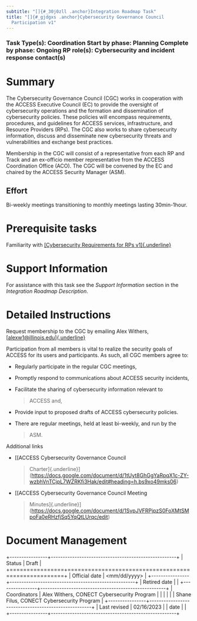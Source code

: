 ```yaml
---
subtitle: "[]{#_30j0zll .anchor}Integration Roadmap Task"
title: "[]{#_gjdgxs .anchor}Cybersecurity Governance Council
  Participation v1"
---
```


### Task Type(s): Coordination Start by phase: Planning Complete by phase: Ongoing RP role(s): Cybersecurity and incident response contact(s)

# Summary

The Cybersecurity Governance Council (CGC) works in cooperation with the
ACCESS Executive Council (EC) to provide the oversight of cybersecurity
operations and the formation and dissemination of cybersecurity
policies. These policies will encompass requirements, procedures, and
guidelines for ACCESS services, infrastructure, and Resource Providers
(RPs). The CGC also works to share cybersecurity information, discuss
and disseminate new cybersecurity threats and vulnerabilities and
exchange best practices.

Membership in the CGC will consist of a representative from each RP and
Track and an ex-officio member representative from the ACCESS
Coordination Office (ACO). The CGC will be convened by the EC and
chaired by the ACCESS Security Manager (ASM).

## Effort

Bi-weekly meetings transitioning to monthly meetings lasting
30min-1hour.

# Prerequisite tasks

Familiarity with [[Cybersecurity Requirements for RPs
v1]{.underline}](https://docs.google.com/document/d/1LrfJcgixn-sDuIxZOk47ddoZpCYgwabhWAZYoKOB2TI/edit#)

# Support Information

For assistance with this task see the *Support Information* section in
the *Integration Roadmap Description*.

# Detailed Instructions

Request membership to the CGC by emailing Alex Withers,
[[alexw1@illinois.edu]{.underline}](mailto:alexw1@illinois.edu)

Participation from all members is vital to realize the security goals of
ACCESS for its users and participants. As such, all CGC members agree
to:

-   Regularly participate in the regular CGC meetings,

-   Promptly respond to communications about ACCESS security incidents,

-   Facilitate the sharing of cybersecurity information relevant to
    > ACCESS and,

-   Provide input to proposed drafts of ACCESS cybersecurity policies.

-   There are regular meetings, held at least bi-weekly, and run by the
    > ASM.

Additional links

-   [[ACCESS Cybersecurity Governance Council
    > Charter]{.underline}](https://docs.google.com/document/d/1tUyt8GhGgYaRpqX1c-ZY-wzbhVnTCjpL7WZRKfi3Hak/edit#heading=h.bs9xo49mks06)

-   [[ACCESS Cybersecurity Governance Council Meeting
    > Minutes]{.underline}](https://docs.google.com/document/d/1SvpJVFRPjpzS0FoXMtSMpoFa0eRHzfjSq5YqQtLUrqc/edit)

# Document Management

+----------------+-----------------------------------------------------+
| Status         | Draft                                               |
+================+=====================================================+
| Official date  | \<mm/dd/yyyy\>                                      |
+----------------+-----------------------------------------------------+
| Retired date   |                                                     |
+----------------+-----------------------------------------------------+
| Coordinators   | Alex Withers, CONECT Cybersecurity Program          |
|                |                                                     |
|                | Shane Filus, CONECT Cybersecurity Program           |
+----------------+-----------------------------------------------------+
| Last revised   | 02/16/2023                                          |
| date           |                                                     |
+----------------+-----------------------------------------------------+
